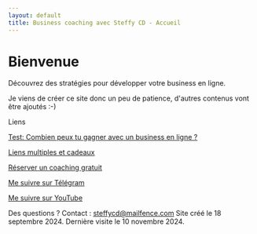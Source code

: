 ```yaml
---
layout: default
title: Business coaching avec Steffy CD - Accueil
---
```

# Bienvenue

Découvrez des stratégies pour développer votre business en ligne.

Je viens de créer ce site donc un peu de patience, d'autres contenus vont être ajoutés :-)

Liens

<a href="http://forms.gle/PPhe2kUfzohxfQpp6">Test: Combien peux tu gagner avec un business en ligne ?</a>

<a href="http://mtr.bio/funeducationacademycom">Liens multiples et cadeaux</a> 

<a href="http://calendly.com/coaching-infopreneurs/decouverte?month=2024-01">Réserver un coaching gratuit</a>

<a href="http://docs.google.com/forms/d/e/1FAIpQLScPa8v7p1iMQupOlwNSdW9t6fD9wP1TFKS-C1ak424ckBKupw/viewform?usp=sf_link">Me suivre sur Télégram</a>

<a href="http://youtube.com/@SteffyCDbusinesscoaching/?sub_confirmation=1">Me suivre sur YouTube</a>



Des questions ? Contact : steffycd@mailfence.com
Site créé le 18 septembre 2024. Dernière visite le 10 novembre 2024.
